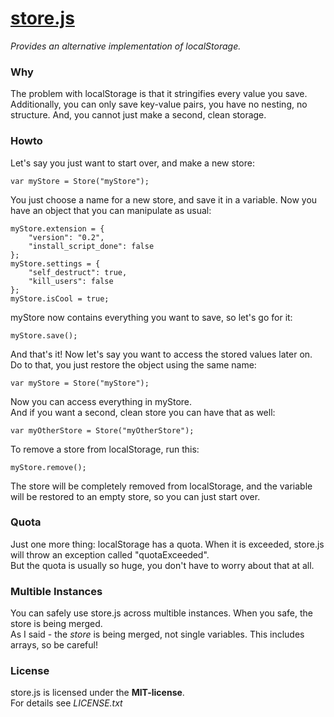 # [store.js](https://github.com/frankkohlhepp/store-js)
*Provides an alternative implementation of localStorage.*

### Why
The problem with localStorage is that it stringifies every value you save. Additionally, you can only save key-value pairs, you have no nesting, no structure. And, you cannot just make a second, clean storage.

### Howto
Let's say you just want to start over, and make a new store:

    var myStore = Store("myStore");

You just choose a name for a new store, and save it in a variable. Now you have an object that you can manipulate as usual:

    myStore.extension = {
        "version": "0.2",
        "install_script_done": false
    };
    myStore.settings = {
        "self_destruct": true,
        "kill_users": false
    };
    myStore.isCool = true;

myStore now contains everything you want to save, so let's go for it:

    myStore.save();

And that's it! Now let's say you want to access the stored values later on.  
Do to that, you just restore the object using the same name:

    var myStore = Store("myStore");

Now you can access everything in myStore.  
And if you want a second, clean store you can have that as well:

    var myOtherStore = Store("myOtherStore");

To remove a store from localStorage, run this:

    myStore.remove();

The store will be completely removed from localStorage, and the variable will be restored to an empty store, so you can just start over.

### Quota
Just one more thing: localStorage has a quota. When it is exceeded, store.js will throw an exception called "quotaExceeded".  
But the quota is usually so huge, you don't have to worry about that at all.

### Multible Instances
You can safely use store.js across multible instances. When you safe, the store is being merged.  
As I said - the *store* is being merged, not single variables. This includes arrays, so be careful!

### License
store.js is licensed under the **MIT-license**.  
For details see *LICENSE.txt*
